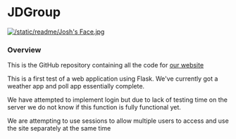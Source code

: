 # JDGroup

<a href = "http://38.29.38.139:25565" target = "_blank" style = "cursor:pointer">
    <image alt = "/static/readme/Josh's Face.jpg">
</a>

### Overview
This is the GitHub repository containing all the code for [our website](http://38.29.38.139:25565) 



This is a first test of a web application using Flask.
We've currently got a weather app and poll app essentially complete.

We have attempted to implement login but due to lack of testing time on the server we do not know if this function is fully functional yet. 

We are attempting to use sessions to allow multiple users to access and use the site separately at the same time

